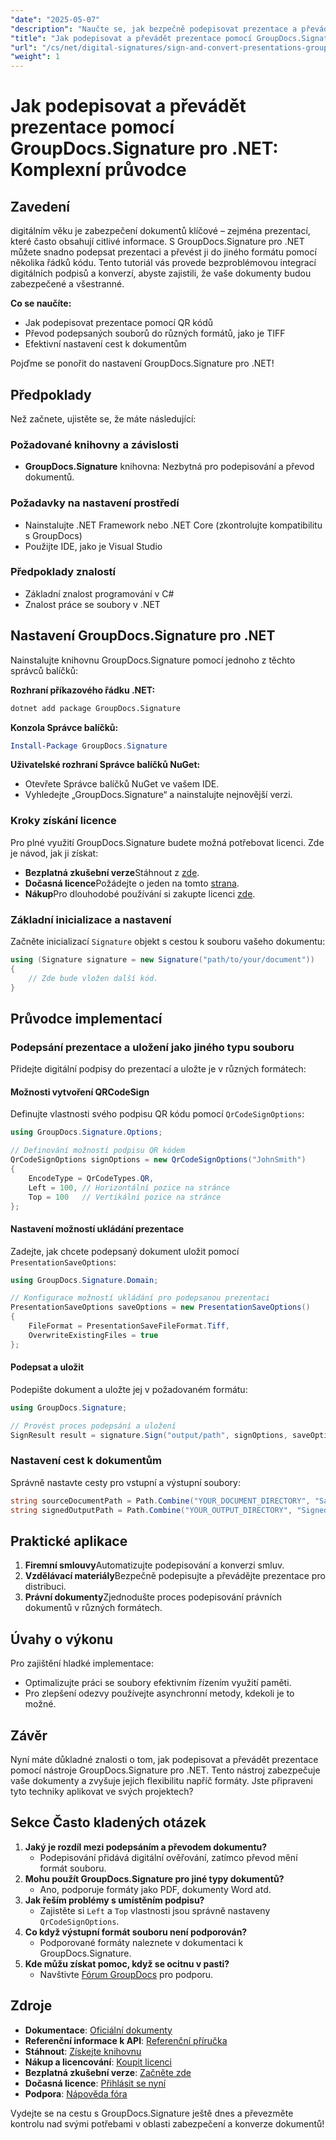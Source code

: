 ```yaml
---
"date": "2025-05-07"
"description": "Naučte se, jak bezpečně podepisovat prezentace a převádět je pomocí nástroje GroupDocs.Signature pro .NET. Tato příručka se zabývá podepisováním QR kódů, převodem souborů a nastavením cesty k dokumentům."
"title": "Jak podepisovat a převádět prezentace pomocí GroupDocs.Signature pro .NET – Komplexní průvodce"
"url": "/cs/net/digital-signatures/sign-and-convert-presentations-groupdocs-signature-net/"
"weight": 1
---
```


# Jak podepisovat a převádět prezentace pomocí GroupDocs.Signature pro .NET: Komplexní průvodce

## Zavedení

digitálním věku je zabezpečení dokumentů klíčové – zejména prezentací, které často obsahují citlivé informace. S GroupDocs.Signature pro .NET můžete snadno podepsat prezentaci a převést ji do jiného formátu pomocí několika řádků kódu. Tento tutoriál vás provede bezproblémovou integrací digitálních podpisů a konverzí, abyste zajistili, že vaše dokumenty budou zabezpečené a všestranné.

**Co se naučíte:**
- Jak podepisovat prezentace pomocí QR kódů
- Převod podepsaných souborů do různých formátů, jako je TIFF
- Efektivní nastavení cest k dokumentům

Pojďme se ponořit do nastavení GroupDocs.Signature pro .NET!

## Předpoklady

Než začnete, ujistěte se, že máte následující:

### Požadované knihovny a závislosti
- **GroupDocs.Signature** knihovna: Nezbytná pro podepisování a převod dokumentů.
  
### Požadavky na nastavení prostředí
- Nainstalujte .NET Framework nebo .NET Core (zkontrolujte kompatibilitu s GroupDocs)
- Použijte IDE, jako je Visual Studio

### Předpoklady znalostí
- Základní znalost programování v C#
- Znalost práce se soubory v .NET

## Nastavení GroupDocs.Signature pro .NET

Nainstalujte knihovnu GroupDocs.Signature pomocí jednoho z těchto správců balíčků:

**Rozhraní příkazového řádku .NET:**
```bash
dotnet add package GroupDocs.Signature
```

**Konzola Správce balíčků:**
```powershell
Install-Package GroupDocs.Signature
```

**Uživatelské rozhraní Správce balíčků NuGet:**
- Otevřete Správce balíčků NuGet ve vašem IDE.
- Vyhledejte „GroupDocs.Signature“ a nainstalujte nejnovější verzi.

### Kroky získání licence

Pro plné využití GroupDocs.Signature budete možná potřebovat licenci. Zde je návod, jak ji získat:
- **Bezplatná zkušební verze**Stáhnout z [zde](https://releases.groupdocs.com/signature/net/).
- **Dočasná licence**Požádejte o jeden na tomto [strana](https://purchase.groupdocs.com/temporary-license/).
- **Nákup**Pro dlouhodobé používání si zakupte licenci [zde](https://purchase.groupdocs.com/buy).

### Základní inicializace a nastavení

Začněte inicializací `Signature` objekt s cestou k souboru vašeho dokumentu:

```csharp
using (Signature signature = new Signature("path/to/your/document"))
{
    // Zde bude vložen další kód.
}
```

## Průvodce implementací

### Podepsání prezentace a uložení jako jiného typu souboru

Přidejte digitální podpisy do prezentací a uložte je v různých formátech:

#### Možnosti vytvoření QRCodeSign
Definujte vlastnosti svého podpisu QR kódu pomocí `QrCodeSignOptions`:

```csharp
using GroupDocs.Signature.Options;

// Definování možností podpisu QR kódem
QrCodeSignOptions signOptions = new QrCodeSignOptions("JohnSmith")
{
    EncodeType = QrCodeTypes.QR,
    Left = 100, // Horizontální pozice na stránce
    Top = 100   // Vertikální pozice na stránce
};
```

#### Nastavení možností ukládání prezentace
Zadejte, jak chcete podepsaný dokument uložit pomocí `PresentationSaveOptions`:

```csharp
using GroupDocs.Signature.Domain;

// Konfigurace možností ukládání pro podepsanou prezentaci
PresentationSaveOptions saveOptions = new PresentationSaveOptions()
{
    FileFormat = PresentationSaveFileFormat.Tiff,
    OverwriteExistingFiles = true
};
```

#### Podepsat a uložit
Podepište dokument a uložte jej v požadovaném formátu:

```csharp
using GroupDocs.Signature;

// Provést proces podepsání a uložení
SignResult result = signature.Sign("output/path", signOptions, saveOptions);
```

### Nastavení cest k dokumentům
Správně nastavte cesty pro vstupní a výstupní soubory:

```csharp
string sourceDocumentPath = Path.Combine("YOUR_DOCUMENT_DIRECTORY", "Sample_Document.docx");
string signedOutputPath = Path.Combine("YOUR_OUTPUT_DIRECTORY", "SignedDocuments", "Signed_Document.pdf");
```

## Praktické aplikace
1. **Firemní smlouvy**Automatizujte podepisování a konverzi smluv.
2. **Vzdělávací materiály**Bezpečně podepisujte a převádějte prezentace pro distribuci.
3. **Právní dokumenty**Zjednodušte proces podepisování právních dokumentů v různých formátech.

## Úvahy o výkonu
Pro zajištění hladké implementace:
- Optimalizujte práci se soubory efektivním řízením využití paměti.
- Pro zlepšení odezvy používejte asynchronní metody, kdekoli je to možné.

## Závěr
Nyní máte důkladné znalosti o tom, jak podepisovat a převádět prezentace pomocí nástroje GroupDocs.Signature pro .NET. Tento nástroj zabezpečuje vaše dokumenty a zvyšuje jejich flexibilitu napříč formáty. Jste připraveni tyto techniky aplikovat ve svých projektech?

## Sekce Často kladených otázek
1. **Jaký je rozdíl mezi podepsáním a převodem dokumentu?**
   - Podepisování přidává digitální ověřování, zatímco převod mění formát souboru.
2. **Mohu použít GroupDocs.Signature pro jiné typy dokumentů?**
   - Ano, podporuje formáty jako PDF, dokumenty Word atd.
3. **Jak řeším problémy s umístěním podpisu?**
   - Zajistěte si `Left` a `Top` vlastnosti jsou správně nastaveny `QrCodeSignOptions`.
4. **Co když výstupní formát souboru není podporován?**
   - Podporované formáty naleznete v dokumentaci k GroupDocs.Signature.
5. **Kde můžu získat pomoc, když se ocitnu v pasti?**
   - Navštivte [Fórum GroupDocs](https://forum.groupdocs.com/c/signature/) pro podporu.

## Zdroje
- **Dokumentace**: [Oficiální dokumenty](https://docs.groupdocs.com/signature/net/)
- **Referenční informace k API**: [Referenční příručka](https://reference.groupdocs.com/signature/net/)
- **Stáhnout**: [Získejte knihovnu](https://releases.groupdocs.com/signature/net/)
- **Nákup a licencování**: [Koupit licenci](https://purchase.groupdocs.com/buy)
- **Bezplatná zkušební verze**: [Začněte zde](https://releases.groupdocs.com/signature/net/)
- **Dočasná licence**: [Přihlásit se nyní](https://purchase.groupdocs.com/temporary-license/)
- **Podpora**: [Nápověda fóra](https://forum.groupdocs.com/c/signature/)

Vydejte se na cestu s GroupDocs.Signature ještě dnes a převezměte kontrolu nad svými potřebami v oblasti zabezpečení a konverze dokumentů!